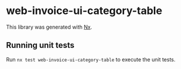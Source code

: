 # web-invoice-ui-category-table

This library was generated with [Nx](https://nx.dev).

## Running unit tests

Run `nx test web-invoice-ui-category-table` to execute the unit tests.
